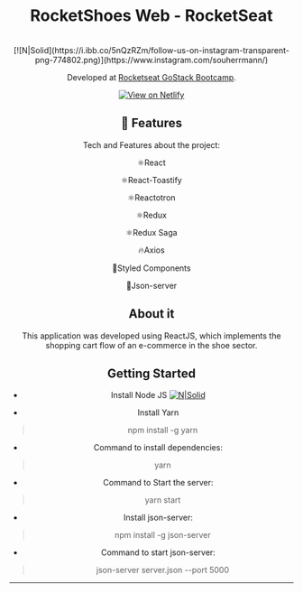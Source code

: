<h1 align="center">
    RocketShoes Web - RocketSeat
</h1>

<br> 

<center>[![N|Solid](https://i.ibb.co/5nQzRZm/follow-us-on-instagram-transparent-png-774802.png)](https://www.instagram.com/souherrmann/)

Developed at [Rocketseat GoStack Bootcamp](https://www.rocketseat.com.br/bootcamp).

<p align="center">
  <a href="blank" target="_blank">
    <img alt="View on Netlify" src="https://res.cloudinary.com/lukemorales/image/upload/v1563043495/readme_logos/demo_on_netlify_bbuvjz.png">
  </a>
</p>

## :rocket: Features

Tech and Features about the project:

⚛React

⚛React-Toastify

⚛Reactotron

⚛Redux

⚛Redux Saga

🔥Axios

💅Styled Components

💖Json-server


## About it

This application was developed using ReactJS, which implements the shopping cart flow of an e-commerce in the shoe sector.


## Getting Started

- Install Node JS
[![N|Solid](https://i.dlpng.com/static/png/352461_thumb.png)](https://nodejs.org/en/download/)

- Install Yarn
> npm install -g yarn

- Command to install dependencies:
> yarn

- Command to Start the server:
> yarn start

- Install json-server:
> npm install -g json-server

- Command to start json-server:
> json-server server.json --port 5000

---

